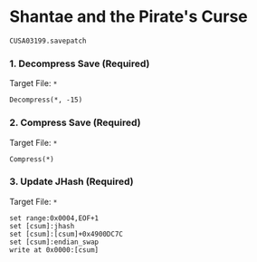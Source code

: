 #  Shantae and the Pirate's Curse

`CUSA03199.savepatch`

### 1. Decompress Save (Required)

Target File: `*`

```
Decompress(*, -15)
```

### 2. Compress Save (Required)

Target File: `*`

```
Compress(*)
```

### 3. Update JHash (Required)

Target File: `*`

```
set range:0x0004,EOF+1
set [csum]:jhash
set [csum]:[csum]+0x4900DC7C
set [csum]:endian_swap
write at 0x0000:[csum]
```

